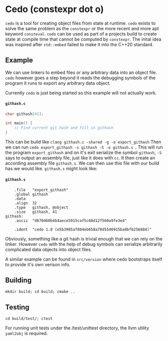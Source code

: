# Cedo (constexpr dot o)

`cedo` is a tool for creating object files from state at runtime. `cedo` exists to solve the same problem as the `constexpr` or the more recent and more apt keyword `consteval`. `cedo` can be used as part of a projects build to create state at compile time that cannot be computed by `constexpr`. The inital idea was inspired after `std::embed` failed to make it into the C++20 standard.

## Example

We can use linkers to embed files or any arbitrary data into an object file. `cedo` however goes a step beyond it reads the debugging symbols of the program it runs to export any arbitrary data object.

Currently `cedo` is just being started so this example will not actually work.

#### **`githash.c`**
```C
char githash[41];

int main() {
    // Find current git hash and fill in githash
}
```

This can be build like `clang githash.c -shared -g -o export_githash`
Then we can run `cedo export_githash -s githash -S -o githash.s `. This will run the program `export_githash` and on it's exit serialize the symbol `githash`, `-S` says to output an assembly file, just like it does with `cc`. It then create an according assembly file `githash.s`. We can then use this file with our build has we would like. `githash.s` might look like:

#### **`githash.s`**
```
    .file   "export_githash"
    .global githash
    .data
    .align  32
    .type   githash, @object
    .size   githash, 41
githash:
    .asciz  "d670460b4b4aece5915caf5c68d12f560a9fe3e4"

    .ident  "cedo 1.0 (e5b3985af804eb658a78d5546915ba8bfb256884)"
```

Obviously, something like a git hash is trivial enough that we can rely on the linker. However `cedo` with the help of debug symbols can serialize arbitrarily complicated data objects into object files.

A similar example can be found in `src/version` where cedo bootstraps itself to provide it's own verison info.

## Building

`mkdir build; cd build; cmake ..`

## Testing

`cd build/test/; ctest`

For running unit tests under the /test/unittest directory, the llvm utility `yaml2obj` is required.
